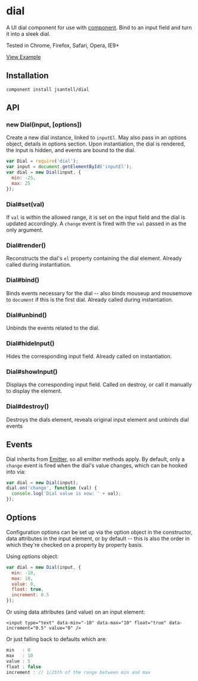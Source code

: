 dial
====

A UI dial component for use with [component](https://github.com/component/component). Bind to an input field and turn it into a sleek dial.

Tested in Chrome, Firefox, Safari, Opera, IE9+

[View Example](http://jsantell.github.com/dial)

## Installation

```
component install jsantell/dial
```

## API

### new Dial(input, [options])

Create a new dial instance, linked to `inputEl`. May also pass in an options object, details in options section. Upon instantiation, the dial is rendered, the input is hidden, and events are bound to the dial.

```js
var Dial = require('dial');
var input = document.getElementById('inputEl');
var dial = new Dial(input, {
  min: -25,
  max: 25
});
```

### Dial#set(val)

If `val` is within the allowed range, it is set on the input field and the dial is updated accordingly. A `change` event is fired with the `val` passed in as the only argument.

### Dial#render()

Reconstructs the dial's `el` property containing the dial element. Already called during instantiation.

### Dial#bind()

Binds events necessary for the dial -- also binds mouseup and mousemove to `document` if this is the first dial. Already called during instantiation.

### Dial#unbind()

Unbinds the events related to the dial.

### Dial#hideInput()

Hides the corresponding input field. Already called on instantiation.

### Dial#showInput()

Displays the corresponding input field. Called on destroy, or call it manually to display the element.

### Dial#destroy()

Destroys the dials element, reveals original input element and unbinds dial events

## Events

Dial inherits from [Emitter](https://github.com/component/emitter), so all emitter methods apply. By default, only a `change` event is fired when the dial's value changes, which can be hooked into via:

```js
var dial = new Dial(input);
dial.on('change', function (val) {
  console.log('Dial value is now: ' + val);
});
```

## Options

Configuration options can be set up via the option object in the constructor, data attributes in the input element, or by default -- this is also the order in which they're checked on a property by property basis.

Using options object:

```js
var dial = new Dial(input, {
  min: -10,
  max: 10,
  value: 0,
  float: true,
  increment: 0.5
});
```

Or using data attributes (and value) on an input element:

```
<input type="text" data-min="-10" data-max="10" float="true" data-increment="0.5" value="0" />
```

Or just falling back to defaults which are:

```js
min   : 0
max   : 10
value : 5
float : false
increment : // 1/25th of the range between min and max
```
